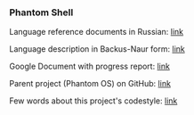 ### Phantom Shell

Language reference documents in Russian:
 [link](https://github.com/potemin1999/phantomshell/tree/master/docs/reference/Intro.md)
 
Language description in Backus-Naur form:
[link](https://github.com/potemin1999/phantomshell/tree/master/docs/markdown/BNF.md)

Google Document with progress report:
[link](https://docs.google.com/document/d/1rpUreIA2q9YWvVVwrffp1-9_4z8CCf1YBDnZvLOxU74) 

Parent project (Phantom OS) on GitHub: 
[link](https://github.com/dzavalishin/phantomuserland)

Few words about this project's codestyle:
[link](https://github.com/potemin1999/phantomshell/tree/master/docs/markdown/CodeStyle.md)
